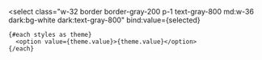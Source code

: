 <script lang="ts">
  import { browser } from '$app/environment';
  const stylesImport = import.meta.glob('./highlight/styles/*.css');
  /*eslint no-undef: "off"*/
  const localStorageName = __NAME__.replace(/[\s-]/g, '_').toUpperCase() + '_CODE_BLOCK_STYLE';

  let selected = $state(browser && (localStorage.getItem(localStorageName) ?? 'material-darker'));

  const styles = Object.entries(stylesImport).map(([path]) => ({
    value: path.slice(path.lastIndexOf('/') + 1, -4),
    name: path.slice(path.lastIndexOf('/') + 1, -4)
  }));

  $effect(() => {
    let link: HTMLLinkElement;
    (async () => {
      const css = await import(`./highlight/styles/${selected}.css?url`);
      link = document.createElement('link');

      link.rel = 'stylesheet';
      link.href = css.default;
      document.head.append(link);
    })();
    if (browser && selected) {
      // set selected style to localStorage
      localStorage.setItem(localStorageName, selected);
    }
    return () => {
      // clean up
      link.remove();
    };
  });
</script>

<select
class="w-32 border border-gray-200 p-1 text-gray-800 md:w-36 dark:bg-white dark:text-gray-800"
bind:value={selected}

>

    {#each styles as theme}
      <option value={theme.value}>{theme.value}</option>
    {/each}

</select>
